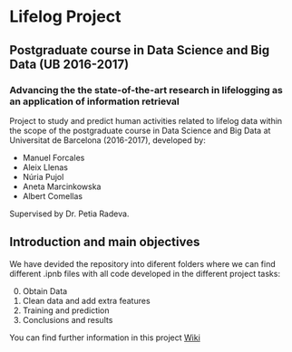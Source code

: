 # Lifelog Project  
## Postgraduate course in Data Science and Big Data (UB 2016-2017)
### Advancing the the state-of-the-art research in lifelogging as an application of information retrieval
Project to study and predict human activities related to lifelog data within the scope of the postgraduate course in Data Science and Big Data at Universitat de Barcelona (2016-2017), developed by:

* Manuel Forcales 
* Aleix Llenas
* Núria Pujol
* Aneta Marcinkowska
* Albert Comellas

Supervised by Dr. Petia Radeva.

 ## Introduction and main objectives

We have devided the repository into diferent folders where we can find different .ipnb files with all code developed in the different project tasks:

  0. Obtain Data
  1. Clean data and add extra features
  2. Training and prediction
  3. Conclusions and results
  
 You can find further information in this project [Wiki](https://github.com/llevaNEUS/Lifelog-Project-Data-Science-UB-2016-2017-/wiki)
